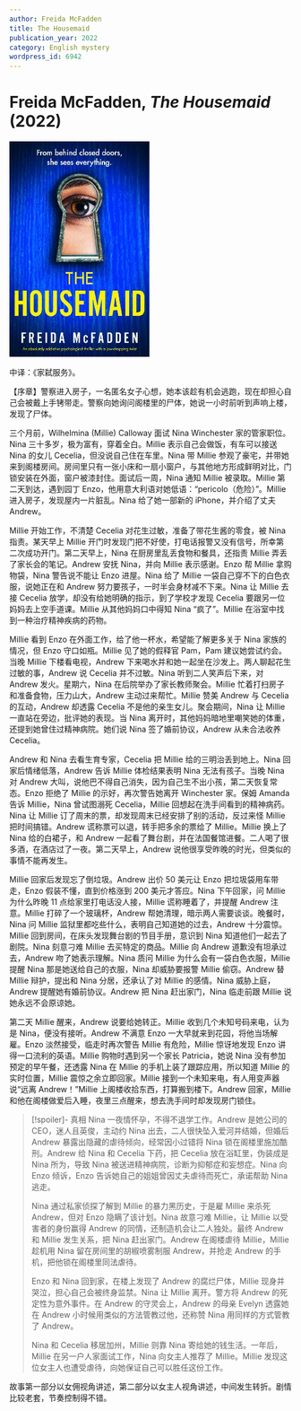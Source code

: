 ```yaml
---
author: Freida McFadden
title: The Housemaid
publication_year: 2022
category: English mystery
wordpress_id: 6942
---
```


# Freida McFadden, <i>The Housemaid</i> (2022)

<img src=images/2022_cover.jpg width=250/>

中译：《家弑服务》。

【序章】警察进入房子，一名匿名女子心想，她本该趁有机会逃跑，现在却担心自己会被戴上手铐带走。警察向她询问阁楼里的尸体，她说一小时前听到声响上楼，发现了尸体。

三个月前，Wilhelmina (Millie) Calloway 面试 Nina Winchester 家的管家职位。Nina 三十多岁，极为富有，穿着全白。Millie 表示自己会做饭，有车可以接送 Nina 的女儿 Cecelia，但没说自己住在车里。Nina 带 Millie 参观了豪宅，并带她来到阁楼房间。房间里只有一张小床和一扇小窗户，与其他地方形成鲜明对比，门锁安装在外面，窗户被漆封住。面试后一周，Nina 通知 Millie 被录取。Millie 第二天到达，遇到园丁 Enzo，他用意大利语对她低语：“pericolo（危险）”。Millie 进入房子，发现屋内一片脏乱。Nina 给了她一部新的 iPhone，并介绍了丈夫 Andrew。

Millie 开始工作，不清楚 Cecelia 对花生过敏，准备了带花生酱的零食，被 Nina 指责。某天早上 Millie 开门时发现门把不好使，打电话报警又没有信号，所幸第二次成功开门。第二天早上，Nina 在厨房里乱丢食物和餐具，还指责 Millie 弄丢了家长会的笔记。Andrew 安抚 Nina，并向 Millie 表示感谢。Enzo 帮 Millie 拿购物袋，Nina 警告说不能让 Enzo 进屋。Nina 给了 Millie 一袋自己穿不下的白色衣服，说她正在和 Andrew 努力要孩子，一时半会身材减不下来。Nina 让 Millie 去接 Cecelia 放学，却没有给她明确的指示，到了学校才发现 Cecelia 要跟另一位妈妈去上空手道课。Millie 从其他妈妈口中得知 Nina “疯了”。Millie 在浴室中找到一种治疗精神疾病的药物。

Millie 看到 Enzo 在外面工作，给了他一杯水，希望能了解更多关于 Nina 家族的情况，但 Enzo 守口如瓶。Millie 见了她的假释官 Pam，Pam 建议她尝试约会。当晚 Millie 下楼看电视，Andrew 下来喝水并和她一起坐在沙发上。两人聊起花生过敏的事，Andrew 说 Cecelia 并不过敏。Nina 听到二人笑声后下来，对 Andrew 发火。星期六，Nina 在后院举办了家长教师聚会。Millie 忙着打扫房子和准备食物，压力山大，Andrew 主动过来帮忙。Millie 赞美 Andrew 与 Cecelia 的互动，Andrew 却透露 Cecelia 不是他的亲生女儿。聚会期间，Nina 让 Millie 一直站在旁边，批评她的表现。当 Nina 离开时，其他妈妈暗地里嘲笑她的体重，还提到她曾住过精神病院。她们说 Nina 签了婚前协议，Andrew 从未合法收养 Cecelia。

Andrew 和 Nina 去看生育专家，Cecelia 把 Millie 给的三明治丢到地上。Nina 回家后情绪低落，Andrew 告诉 Millie 体检结果表明 Nina 无法有孩子。当晚 Nina 对 Andrew 大叫，说他巴不得自己消失，因为自己生不出小孩，第二天恢复常态。Enzo 拒绝了 Millie 的示好，再次警告她离开 Winchester 家。保姆 Amanda 告诉 Millie，Nina 曾试图溺死 Cecelia，Millie 回想起在洗手间看到的精神病药。Nina 让 Millie 订了周末的票，却发现周末已经安排了别的活动，反过来怪 Millie 把时间搞错。Andrew 谎称票可以退，转手把多余的票给了 Millie。Millie 换上了 Nina 给的白裙子，和 Andrew 一起看了舞台剧，并在法国餐馆进餐。二人喝了很多酒，在酒店过了一夜。第二天早上，Andrew 说他很享受昨晚的时光，但类似的事情不能再发生。

Millie 回家后发现忘了倒垃圾。Andrew 出价 50 美元让 Enzo 把垃圾袋用车带走，Enzo 假装不懂，直到价格涨到 200 美元才答应。Nina 下午回家，问 Millie 为什么昨晚 11 点给家里打电话没人接，Millie 谎称睡着了，并提醒 Andrew 注意。Millie 打碎了一个玻璃杯，Andrew 帮她清理，暗示两人需要谈谈。晚餐时，Nina 问 Millie 监狱里都吃些什么，表明自己知道她的过去，Andrew 十分震惊。Millie 回到房间，在床头发现舞台剧的节目手册，意识到 Nina 知道他们一起去了剧院。Nina 刻意刁难 Millie 去买特定的商品。Millie 向 Andrew 道歉没有坦承过去，Andrew 吻了她表示理解。Nina 质问 Millie 为什么会有一袋白色衣服，Millie 提醒 Nina 那是她送给自己的衣服，Nina 却威胁要报警 Millie 偷窃。Andrew 替 Millie 辩护，提出和 Nina 分居，还承认了对 Millie 的感情。Nina 威胁上庭，Andrew 提醒她有婚前协议。Andrew 把 Nina 赶出家门，Nina 临走前跟 Millie 说她永远不会原谅她。

第二天 Millie 醒来，Andrew 说要给她转正。Millie 收到几个未知号码来电，认为是 Nina，便没有接听。Andrew 不满意 Enzo 一大早就来到花园，将他当场解雇。Enzo 淡然接受，临走时再次警告 Millie 有危险，Millie 惊讶地发现 Enzo 讲得一口流利的英语。Millie 购物时遇到另一个家长 Patricia，她说 Nina 没有参加预定的早午餐，还透露 Nina 在 Millie 的手机上装了跟踪应用，所以知道 Millie 的实时位置，Millie 震惊之余立即回家。Millie 接到一个未知来电，有人用变声器说“远离 Andrew！”Millie 上阁楼收拾东西，打算搬到楼下。Andrew 回家，Millie 和他在阁楼做爱后入睡，夜里三点醒来，想去洗手间时却发现房门锁住。

> [!spoiler]- 真相
> Nina 一夜情怀孕，不得不退学工作。Andrew 是她公司的 CEO，迷人且英俊，主动约 Nina 出去，二人很快坠入爱河并结婚，但婚后 Andrew 暴露出隐藏的虐待倾向，经常因小过错将 Nina 锁在阁楼里施加酷刑。Andrew 给 Nina 和 Cecelia 下药，把 Cecelia 放在浴缸里，伪装成是 Nina 所为，导致 Nina 被送进精神病院，诊断为抑郁症和妄想症。Nina 向 Enzo 倾诉，Enzo 告诉她自己的姐姐曾因丈夫虐待而死亡，承诺帮助 Nina 逃走。
> 
> Nina 通过私家侦探了解到 Millie 的暴力黑历史，于是雇 Millie 来杀死 Andrew，但对 Enzo 隐瞒了该计划。Nina 故意刁难 Millie，让 Millie 以受害者的身份赢得 Andrew 的同情，还制造机会让二人独处。最终 Andrew 和 Millie 发生关系，把 Nina 赶出家门。Andrew 在阁楼虐待 Millie，Millie 趁机用 Nina 留在房间里的胡椒喷雾制服 Andrew，并抢走 Andrew 的手机，把他锁在阁楼里同法虐待。
> 
> Enzo 和 Nina 回到家，在楼上发现了 Andrew 的腐烂尸体，Millie 现身并哭泣，担心自己会被终身监禁。Nina 让 Millie 离开。警方将 Andrew 的死定性为意外事件。在 Andrew 的守灵会上，Andrew 的母亲 Evelyn 透露她在 Andrew 小时候用类似的方法管教过他，还称赞 Nina 用同样的方式管教了 Andrew。
> 
> Nina 和 Cecelia 移居加州，Millie 则靠 Nina 寄给她的钱生活。一年后，Millie 在另一户人家面试工作，Nina 向女主人推荐了 Millie。Millie 发现这位女主人也遭受虐待，向她保证自己可以胜任这份工作。

故事第一部分以女佣视角讲述，第二部分以女主人视角讲述，中间发生转折。剧情比较老套，节奏控制得不错。